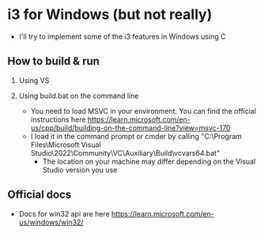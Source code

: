 # i3 for Windows (but not really)

-   I'll try to implement some of the i3 features in Windows using C

## How to build & run

1. Using VS

2. Using build.bat on the command line

    - You need to load MSVC in your environment. You can find the official instructions here https://learn.microsoft.com/en-us/cpp/build/building-on-the-command-line?view=msvc-170
    - I load it in the command prompt or cmder by calling "C:\Program Files\Microsoft Visual Studio\2022\Community\VC\Auxiliary\Build\vcvars64.bat"
        - The location on your machine may differ depending on the Visual Studio version you use

## Official docs

-   Docs for win32 api are here https://learn.microsoft.com/en-us/windows/win32/
